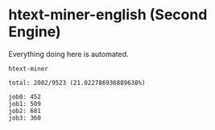 # htext-miner-english (Second Engine)

Everything doing here is automated.

```
htext-miner

total: 2002/9523 (21.022786936889638%)

job0: 452
job1: 509
job2: 681
job3: 360
```